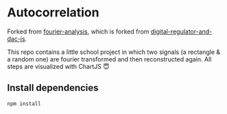 # Autocorrelation 

Forked from [fourier-analysis](https://gitlab.com/2tefan/fourier-analysis), which is forked from [digital-regulator-and-dac-js](https://gitlab.com/2tefan/digital-regulator-js).

This repo contains a little school project in which two signals (a rectangle & a random one) are fourier transformed and then reconstructed again. All steps are visualized with ChartJS :innocent:


## Install dependencies
```
npm install
```
